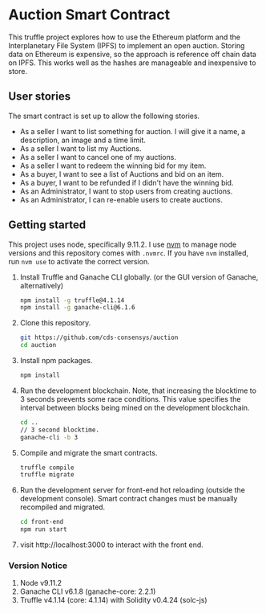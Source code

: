 # Auction Smart Contract

This truffle project explores how to use the Ethereum platform and the
Interplanetary File System (IPFS) to implement an open auction. Storing data on
Ethereum is expensive, so the approach is reference off chain data on IPFS. This
works well as the hashes are manageable and inexpensive to store.


## User stories

The smart contract is set up to allow the following stories.
  * As a seller I want to list something for auction. I will give it a
    name, a description, an image and a time limit.
  * As a seller I want to list my Auctions.
  * As a seller I want to cancel one of my auctions.
  * As a seller I want to redeem the winning bid for my item.
  * As a buyer, I want to see a list of Auctions and bid on an item.
  * As a buyer, I want to be refunded if I didn't have the winning bid.
  * As an Administrator, I want to stop users from creating auctions.
  * As an Administrator, I can re-enable users to create auctions.

## Getting started

This project uses node, specifically 9.11.2. I use
[nvm](https://github.com/creationix/nvm) to manage node versions
and this repository comes with `.nvmrc`. If you have `nvm` installed,
run `nvm use` to activate the correct version.

1. Install Truffle and Ganache CLI globally. (or the GUI version of Ganache, alternatively)
    ```sh
    npm install -g truffle@4.1.14
    npm install -g ganache-cli@6.1.6
    ```

2. Clone this repository.
    ```sh
    git https://github.com/cds-consensys/auction
    cd auction
    ```

3. Install npm packages.
    ```sh
    npm install
    ```

4. Run the development blockchain. Note, that increasing the blocktime to 3
   seconds prevents some race conditions. This value specifies the interval
   between blocks being mined on the development blockchain.
    ```sh
    cd ..
    // 3 second blocktime.
    ganache-cli -b 3
    ```

5. Compile and migrate the smart contracts.
    ```sh
    truffle compile
    truffle migrate
    ```

6. Run the development server for front-end hot reloading (outside the development console). Smart contract changes must be manually recompiled and migrated.
    ```sh
    cd front-end
    npm run start
    ```
7. visit http://localhost:3000 to interact with the front end.

### Version Notice
1. Node v9.11.2
2. Ganache CLI v6.1.8 (ganache-core: 2.2.1)
3. Truffle v4.1.14 (core: 4.1.14) with Solidity v0.4.24 (solc-js)
